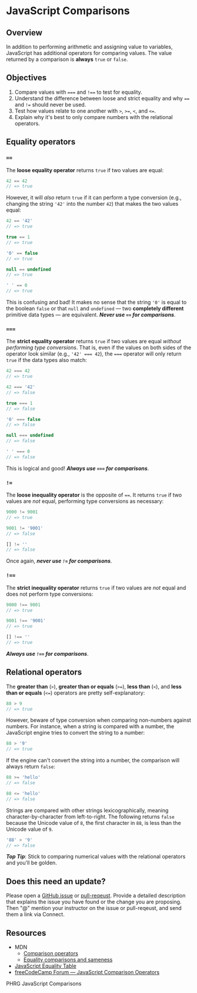 # JavaScript Comparisons

## Overview
In addition to performing arithmetic and assigning value to variables, JavaScript has additional operators for comparing values. The value returned by a comparison is **always** `true` or `false`.

## Objectives
1. Compare values with `===` and `!==` to test for equality.
2. Understand the difference between loose and strict equality and why `==` and `!=` should never be used.
3. Test how values relate to one another with `>`, `>=`, `<`, and `<=`.
4. Explain why it's best to only compare numbers with the relational operators.

## Equality operators

### `==`
The **loose equality operator** returns `true` if two values are equal:
```js
42 == 42
// => true
```

However, it will _also_ return `true` if it can perform a type conversion (e.g., changing the string `'42'` into the number `42`) that makes the two values equal:
```js
42 == '42'
// => true

true == 1
// => true

'0' == false
// => true

null == undefined
// => true

' ' == 0
// => true
```

This is confusing and bad! It makes no sense that the string `'0'` is equal to the boolean `false` or that `null` and `undefined` — two **completely different** primitive data types — are equivalent. ***Never use `==` for comparisons***.

### `===`
The **strict equality operator** returns `true` if two values are equal _without performing type conversions_. That is, even if the values on both sides of the operator look similar (e.g., `'42' === 42`), the `===` operator will only return `true` if the data types also match:
```js
42 === 42
// => true

42 === '42'
// => false

true === 1
// => false

'0' === false
// => false

null === undefined
// => false

' ' === 0
// => false
```

This is logical and good! ***Always use `===` for comparisons***.

### `!=`
The **loose inequality operator** is the opposite of `==`. It returns `true` if two values are _not_ equal, performing type conversions as necessary:
```js
9000 != 9001
// => true

9001 != '9001'
// => false

[] != ''
// => false
```

Once again, ***never use `!=` for comparisons***.

### `!==`
The **strict inequality operator** returns `true` if two values are _not_ equal and does not perform type conversions:
```js
9000 !== 9001
// => true

9001 !== '9001'
// => true

[] !== ''
// => true
```

***Always use `!==` for comparisons***.

## Relational operators
The **greater than** (`>`), **greater than or equals** (`>=`), **less than** (`<`), and **less than or equals** (`<=`) operators are pretty self-explanatory:
```js
88 > 9
// => true
```

However, beware of type conversion when comparing non-numbers against numbers. For instance, when a string is compared with a number, the JavaScript engine tries to convert the string to a number:
```js
88 > '9'
// => true
```

If the engine can't convert the string into a number, the comparison will always return `false`:
```js
88 >= 'hello'
// => false

88 <= 'hello'
// => false
```

Strings are compared with other strings lexicographically, meaning character-by-character from left-to-right. The following returns `false` because the Unicode value of `8`, the first character in `88`, is less than the Unicode value of `9`.
```js
'88' > '9'
// => false
```

***Top Tip***: Stick to comparing numerical values with the relational operators and you'll be golden.

## Does this need an update?

Please open a [GitHub issue](https://github.com/learn-co-curriculum/phrg-js-basics-comparisons-readme/issues) or [pull-reqeust](https://github.com/learn-co-curriculum/phrg-js-basics-comparisons-readme/pulls). Provide a detailed description that explains the issue you have found or the change you are proposing. Then "@" mention your instructor on the issue or pull-reqeust, and send them a link via Connect.

## Resources
- MDN
  + [Comparison operators](https://developer.mozilla.org/en-US/docs/Web/JavaScript/Reference/Operators/Comparison_Operators)
  + [Equality comparisons and sameness](https://developer.mozilla.org/en-US/docs/Web/JavaScript/Equality_comparisons_and_sameness)
- [JavaScript Equality Table](http://dorey.github.io/JavaScript-Equality-Table/)
- [freeCodeCamp Forum — JavaScript Comparison Operators](https://forum.freecodecamp.org/t/javascript-comparison-operators/14660)
<p data-visibility='hidden'>PHRG JavaScript Comparisons</p>
